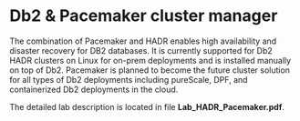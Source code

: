 # Db2 & Pacemaker cluster manager

The combination of Pacemaker and HADR enables high availability and disaster recovery for DB2 databases. It is currently supported for Db2 HADR clusters on Linux for on-prem deployments and is installed manually on top of Db2.  Pacemaker is planned to become the future cluster solution for all types of Db2 deployments including pureScale, DPF, and containerized Db2 deployments in the cloud.

The detailed lab description is located in file **Lab_HADR_Pacemaker.pdf**.
 
